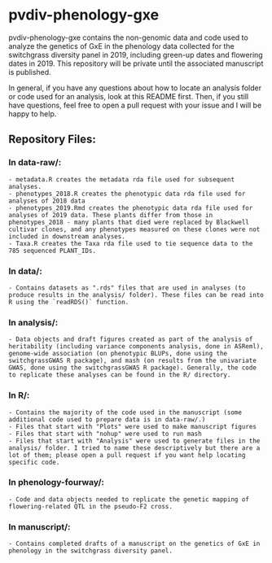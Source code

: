 
<!-- README.md is generated from README.Rmd. Please edit that file -->

# pvdiv-phenology-gxe

<!-- badges: start -->
<!-- badges: end -->

pvdiv-phenology-gxe contains the non-genomic data and code used to
analyze the genetics of GxE in the phenology data collected for the
switchgrass diversity panel in 2019, including green-up dates and
flowering dates in 2019. This repository will be private until the
associated manuscript is published.

In general, if you have any questions about how to locate an analysis
folder or code used for an analysis, look at this README first. Then, if
you still have questions, feel free to open a pull request with your
issue and I will be happy to help.

## Repository Files:

### In data-raw/:

    - metadata.R creates the metadata rda file used for subsequent analyses.
    - phenotypes_2018.R creates the phenotypic data rda file used for analyses of 2018 data
    - phenotypes_2019.Rmd creates the phenotypic data rda file used for analyses of 2019 data. These plants differ from those in phenotypes_2018 - many plants that died were replaced by Blackwell cultivar clones, and any phenotypes measured on these clones were not included in downstream analyses.
    - Taxa.R creates the Taxa rda file used to tie sequence data to the 785 sequenced PLANT_IDs.

### In data/:

    - Contains datasets as ".rds" files that are used in analyses (to produce results in the analysis/ folder). These files can be read into R using the `readRDS()` function.

### In analysis/:

    - Data objects and draft figures created as part of the analysis of heritability (including variance components analysis, done in ASReml), genome-wide association (on phenotypic BLUPs, done using the switchgrassGWAS R package), and mash (on results from the univariate GWAS, done using the switchgrassGWAS R package). Generally, the code to replicate these analyses can be found in the R/ directory.

### In R/:

    - Contains the majority of the code used in the manuscript (some additional code used to prepare data is in data-raw/.) 
    - Files that start with "Plots" were used to make manuscript figures
    - Files that start with "nohup" were used to run mash
    - Files that start with "Analysis" were used to generate files in the analysis/ folder. I tried to name these descriptively but there are a lot of them; please open a pull request if you want help locating specific code.

### In phenology-fourway/:

    - Code and data objects needed to replicate the genetic mapping of flowering-related QTL in the pseudo-F2 cross. 

### In manuscript/:

    - Contains completed drafts of a manuscript on the genetics of GxE in phenology in the switchgrass diversity panel. 
